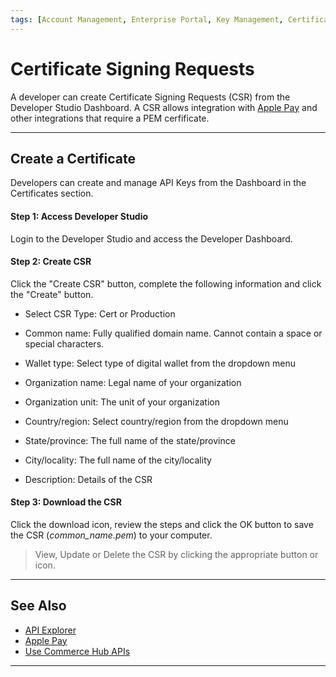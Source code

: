 ```yaml
---
tags: [Account Management, Enterprise Portal, Key Management, Certificate, CSR, Apple Pay]
---
```


# Certificate Signing Requests

A developer can create Certificate Signing Requests (CSR) from the Developer Studio Dashboard. A CSR allows integration with [Apple Pay](?path=docs/Online-Mobile-Digital/Wallets-AltPayments/Apple-Pay/Apple-Pay.md) and other integrations that require a PEM cerfificate.

---

## Create a Certificate

Developers can create and manage API Keys from the Dashboard in the Certificates section.

#### Step 1: Access Developer Studio

Login to the Developer Studio and access the Developer Dashboard.

#### Step 2: Create CSR

Click the "Create CSR" button, complete the following information and click the "Create" button.

- Select CSR Type: Cert or Production

- Common name: Fully qualified domain name. Cannot contain a space or special characters.

- Wallet type: Select type of digital wallet from the dropdown menu

- Organization name: Legal name of your organization

- Organization unit: The unit of your organization

- Country/region: Select country/region from the dropdown menu

- State/province: The full name of the state/province

- City/locality: The full name of the city/locality

- Description: Details of the CSR

#### Step 3: Download the CSR

Click the download icon, review the steps and click the OK button to save the CSR (_common_name.pem_) to your computer.

<!-- theme: info -->
> View, Update or Delete the CSR by clicking the appropriate button or icon.

---

## See Also

- [API Explorer](../api/?type=post&path=/payments/v1/charges)
- [Apple Pay](?path=docs/Online-Mobile-Digital/Wallets-AltPayments/Apple-Pay/Apple-Pay.md)
- [Use Commerce Hub APIs](?path=docs/Resources/API-Documents/Use-Our-APIs.md)

---
